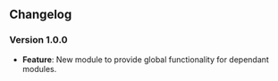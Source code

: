 ## Changelog

### Version 1.0.0
- **Feature**: New module to provide global functionality for dependant modules.
